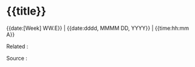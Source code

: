 # {{title}}

{{date:[Week] WW.E}} | {{date:dddd, MMMM DD, YYYY}} | {{time:hh:mm A}}

Related : 

Source : 
